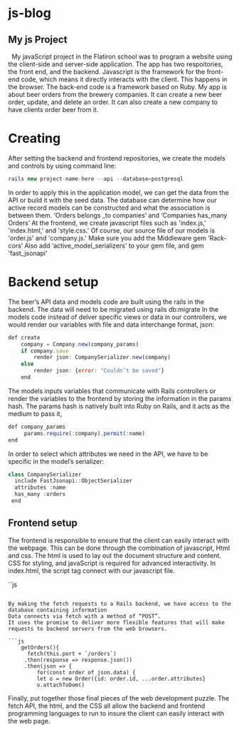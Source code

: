 # js-blog
## My js Project

  My javaScript project in the Flatiron school was to program a website using the client-side and server-side application. The app has two respoitories, the front end, and the backend. Javascript is the framework for the front-end code, which means it directly interacts with the client. This happens in the browser. The back-end code is a framework based on Ruby. My app is about beer orders from the brewery companies. It can create a new beer order, update, and delete an order. It can also create a new company to have clients order beer from it.

# Creating 

After setting the backend and frontend repositories, we create the models and controls by using command line: 

```js
rails new project-name-here --api --database=postgresql
```
In order to apply this in the application model, we can get the data from the API or build it with the seed data. The database can determine how our active record models can be constructed and what the association is between them.
 ‘Orders belongs _to  companies’ and  ‘Companies has_many Orders’
At the frontend, we create javascript files such as  'index.js,' 'index.html,' and 'style.css.' Of course, our source file of our models is 'order.js' and 'company.js.'
Make sure you add the Middleware gem ‘Rack-cors’
Also add ‘active_model_serializers' to your gem file, and gem 'fast_jsonapi’

# Backend  setup

The beer’s API data and models code are built using the rails in the backend. The data will need to be migrated using rails db:migrate 
In the models code instead of delver specific views or data in our controllers, we would render our variables with file and data interchange format,  json:

```js
def create  
    company = Company.new(company_params)
    if company.save 
        render json: CompanySerializer.new(company)
    else
        render json: {error: "Couldn’t be saved"}
    end
 ```

The models inputs variables that communicate with Rails controllers or render the variables to the frontend by storing the information in the params hash. The params hash is natively built into Ruby on Rails,  and it acts as the medium to pass it, 

```js
def company_params 
     params.require(:company).permit(:name)
end
```

In order to select which attributes we need in the API, we have to be specific in the model’s serializer:

```js
class CompanySerializer 
  include FastJsonapi::ObjectSerializer
  attributes :name
  has_many :orders
 end
```

## Frontend setup


The frontend is responsible to ensure that the client can easily interact with the webpage.
  This can be done through the combination of javascript, Html and css. The html is used to lay out the document  structure and content. CSS for styling, and javaScript is required for advanced interactivity.
In index.html, the script tag connect with our javascript file. 

``js
<script defer src="src/order.js"></script>
```

By making the fetch requests to a Rails backend, we have access to the database containing information 
Data connects via fetch with a method of “POST”.
It uses the promise to deliver more flexible features that will make requests to backend servers from the web browsers.

```js
    getOrders(){
      fetch(this.port + `/orders`)
     .then(response => response.json())
     .then(json => {
         for(const order of json.data) {
         let o = new Order({id: order.id, ...order.attributes}
         o.attachToDom()
 ```

Finally, put together those final pieces of the web development puzzle.
The fetch API, the html, and the CSS all allow the backend and frontend programming languages to run to insure the client can easily interact with the web page.

